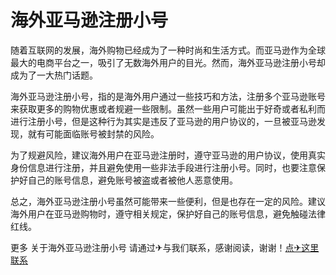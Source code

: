 # 海外亚马逊注册小号

随着互联网的发展，海外购物已经成为了一种时尚和生活方式。而亚马逊作为全球最大的电商平台之一，吸引了无数海外用户的目光。然而，海外亚马逊注册小号却成为了一大热门话题。

海外亚马逊注册小号，指的是海外用户通过一些技巧和方法，注册多个亚马逊账号来获取更多的购物优惠或者规避一些限制。虽然一些用户可能出于好奇或者私利而进行注册小号，但是这种行为其实是违反了亚马逊的用户协议的，一旦被亚马逊发现，就有可能面临账号被封禁的风险。

为了规避风险，建议海外用户在亚马逊注册时，遵守亚马逊的用户协议，使用真实身份信息进行注册，并且避免使用一些非法手段进行注册小号。同时，也要注意保护好自己的账号信息，避免账号被盗或者被他人恶意使用。

总之，海外亚马逊注册小号虽然可能带来一些便利，但是也存在一定的风险。建议海外用户在亚马逊购物时，遵守相关规定，保护好自己的账号信息，避免触碰法律红线。

更多 关于海外亚马逊注册小号 请通过✈与我们联系，感谢阅读，谢谢！[点✈这里联系](https://sms.k02.cc)